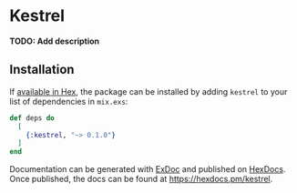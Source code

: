 # Kestrel

**TODO: Add description**

## Installation

If [available in Hex](https://hex.pm/docs/publish), the package can be installed
by adding `kestrel` to your list of dependencies in `mix.exs`:

```elixir
def deps do
  [
    {:kestrel, "~> 0.1.0"}
  ]
end
```

Documentation can be generated with [ExDoc](https://github.com/elixir-lang/ex_doc)
and published on [HexDocs](https://hexdocs.pm). Once published, the docs can
be found at <https://hexdocs.pm/kestrel>.

